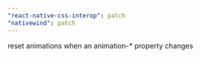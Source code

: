 ```yaml
---
"react-native-css-interop": patch
"nativewind": patch
---
```


reset animations when an animation-\* property changes
